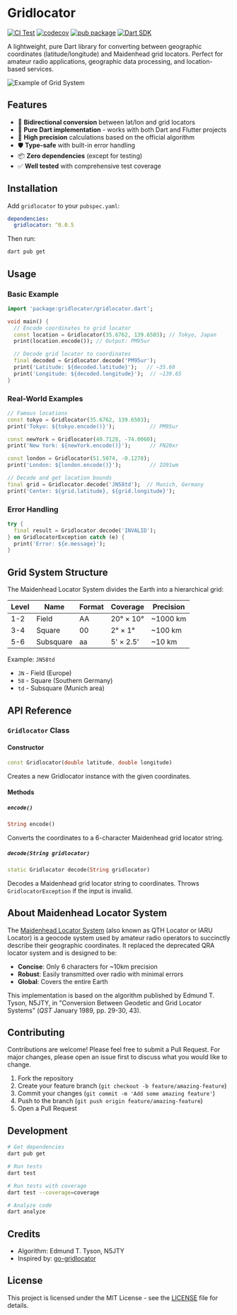 # Gridlocator

[![CI Test](https://github.com/tai-ga/gridlocator/actions/workflows/ci-test.yaml/badge.svg)](https://github.com/tai-ga/gridlocator/actions/workflows/ci-test.yaml)
[![codecov](https://codecov.io/gh/tai-ga/gridlocator/branch/main/graph/badge.svg?token=5MWX6PWJ8M)](https://codecov.io/gh/tai-ga/gridlocator)
[![pub package](https://img.shields.io/pub/v/gridlocator.svg)](https://pub.dev/packages/gridlocator)
[![Dart SDK](https://img.shields.io/badge/Dart-%3E%3D3.1.1-blue)](https://dart.dev)

A lightweight, pure Dart library for converting between geographic coordinates (latitude/longitude) and Maidenhead grid locators. Perfect for amateur radio applications, geographic data processing, and location-based services.

![Example of Grid System](https://upload.wikimedia.org/wikipedia/commons/1/1d/Maidenhead_grid_over_Europe.svg)

## Features

- 🎯 **Bidirectional conversion** between lat/lon and grid locators
- 🚀 **Pure Dart implementation** - works with both Dart and Flutter projects
- 📐 **High precision** calculations based on the official algorithm
- 🛡️ **Type-safe** with built-in error handling
- 📦 **Zero dependencies** (except for testing)
- ✅ **Well tested** with comprehensive test coverage

## Installation

Add `gridlocator` to your `pubspec.yaml`:

```yaml
dependencies:
  gridlocator: ^0.0.5
```

Then run:

```bash
dart pub get
```

## Usage

### Basic Example

```dart
import 'package:gridlocator/gridlocator.dart';

void main() {
  // Encode coordinates to grid locator
  const location = Gridlocator(35.6762, 139.6503); // Tokyo, Japan
  print(location.encode()); // Output: PM95ur

  // Decode grid locator to coordinates
  final decoded = Gridlocator.decode('PM95ur');
  print('Latitude: ${decoded.latitude}');   // ~35.68
  print('Longitude: ${decoded.longitude}');  // ~139.65
}
```

### Real-World Examples

```dart
// Famous locations
const tokyo = Gridlocator(35.6762, 139.6503);
print('Tokyo: ${tokyo.encode()}');           // PM95ur

const newYork = Gridlocator(40.7128, -74.0060);
print('New York: ${newYork.encode()}');      // FN20xr

const london = Gridlocator(51.5074, -0.1278);
print('London: ${london.encode()}');         // IO91wm

// Decode and get location bounds
final grid = Gridlocator.decode('JN58td');  // Munich, Germany
print('Center: ${grid.latitude}, ${grid.longitude}');
```

### Error Handling

```dart
try {
  final result = Gridlocator.decode('INVALID');
} on GridlocatorException catch (e) {
  print('Error: ${e.message}');
}
```

## Grid System Structure

The Maidenhead Locator System divides the Earth into a hierarchical grid:

| Level | Name | Format | Coverage | Precision |
|-------|------|--------|----------|-----------|
| 1-2 | Field | AA | 20° × 10° | ~1000 km |
| 3-4 | Square | 00 | 2° × 1° | ~100 km |
| 5-6 | Subsquare | aa | 5' × 2.5' | ~10 km |

Example: `JN58td`
- `JN` - Field (Europe)
- `58` - Square (Southern Germany)
- `td` - Subsquare (Munich area)

## API Reference

### `Gridlocator` Class

#### Constructor
```dart
const Gridlocator(double latitude, double longitude)
```
Creates a new Gridlocator instance with the given coordinates.

#### Methods

##### `encode()`
```dart
String encode()
```
Converts the coordinates to a 6-character Maidenhead grid locator string.

##### `decode(String gridlocator)`
```dart
static Gridlocator decode(String gridlocator)
```
Decodes a Maidenhead grid locator string to coordinates. Throws `GridlocatorException` if the input is invalid.

## About Maidenhead Locator System

The [Maidenhead Locator System](https://en.wikipedia.org/wiki/Maidenhead_Locator_System) (also known as QTH Locator or IARU Locator) is a geocode system used by amateur radio operators to succinctly describe their geographic coordinates. It replaced the deprecated QRA locator system and is designed to be:

- **Concise**: Only 6 characters for ~10km precision
- **Robust**: Easily transmitted over radio with minimal errors
- **Global**: Covers the entire Earth

This implementation is based on the algorithm published by Edmund T. Tyson, N5JTY, in "Conversion Between Geodetic and Grid Locator Systems" (_QST_ January 1989, pp. 29-30, 43).

## Contributing

Contributions are welcome! Please feel free to submit a Pull Request. For major changes, please open an issue first to discuss what you would like to change.

1. Fork the repository
2. Create your feature branch (`git checkout -b feature/amazing-feature`)
3. Commit your changes (`git commit -m 'Add some amazing feature'`)
4. Push to the branch (`git push origin feature/amazing-feature`)
5. Open a Pull Request

## Development

```bash
# Get dependencies
dart pub get

# Run tests
dart test

# Run tests with coverage
dart test --coverage=coverage

# Analyze code
dart analyze
```

## Credits

- Algorithm: Edmund T. Tyson, N5JTY
- Inspired by: [go-gridlocator](https://github.com/jasonhancock/go-gridlocator)

## License

This project is licensed under the MIT License - see the [LICENSE](LICENSE) file for details.
